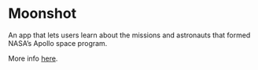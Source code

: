 # Moonshot

An app that lets users learn about the missions and astronauts that formed NASA’s Apollo space program.

More info [here](https://www.hackingwithswift.com/100/swiftui/39).

